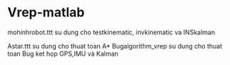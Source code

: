 # Vrep-matlab
mohinhrobot.ttt su dung cho testkinematic, invkinematic va INSkalman

Astar.ttt su dung cho thuat toan A*
Bugalgorithm_vrep su dung cho thuat toan Bug ket họp GPS,IMU và Kalman
